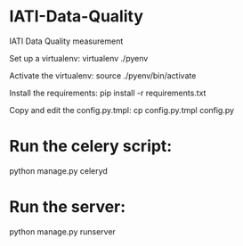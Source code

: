 IATI-Data-Quality
=================

IATI Data Quality measurement

Set up a virtualenv:
virtualenv ./pyenv

Activate the virtualenv:
source ./pyenv/bin/activate

Install the requirements:
pip install -r requirements.txt

Copy and edit the config.py.tmpl:
cp config.py.tmpl config.py

Run the celery script:
======================

python manage.py celeryd

Run the server:
===============

python manage.py runserver
